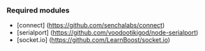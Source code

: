 ### Required modules

* [connect] (https://github.com/senchalabs/connect)
* [serialport] (https://github.com/voodootikigod/node-serialport)
* [socket.io] (https://github.com/LearnBoost/socket.io)